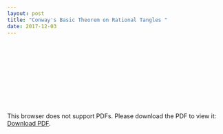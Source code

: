 ```yaml
---
layout: post
title: "Conway's Basic Theorem on Rational Tangles "
date: 2017-12-03
---
```

<object data="http://billchuang.com/files/Topo_William.pdf" type="application/pdf" width="700px" height="700px">
    <embed src="http://billchuang.com/files/Topo_William.pdf">
            <p>This browser does not support PDFs. Please download the PDF to view it: <a href="http://yoursite.com/the.pdf">Download PDF</a>.</p>
	        </embed>
		</object>
